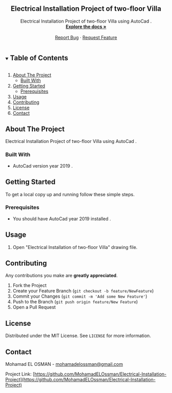 <!-- PROJECT LOGO -->
<br />
<p align="center">

  <h2 align="center">Electrical Installation Project of two-floor Villa</h2>

  <p align="center">
    Electrical Installation Project of two-floor Villa using AutoCad .
    <br />
    <a href="https://github.com/MohamadELOssman/Electrical-Installation-Project"><strong>Explore the docs »</strong></a>
    <br />
    <br />
    <a href="https://github.com/MohamadELOssman/Electrical-Installation-Project/issues">Report Bug</a>
    ·
    <a href="https://github.com/MohamadELOssman/Electrical-Installation-Project/issues">Request Feature</a>
  </p>
</p>

<!-- TABLE OF CONTENTS -->
<details open="open">
  <summary><h2 style="display: inline-block">Table of Contents</h2></summary>
  <ol>
    <li>
      <a href="#about-the-project">About The Project</a>
      <ul>
        <li><a href="#built-with">Built With</a></li>
      </ul>
    </li>
    <li>
      <a href="#getting-started">Getting Started</a>
      <ul>
        <li><a href="#prerequisites">Prerequisites</a></li>
      </ul>
    </li>
    <li><a href="#usage">Usage</a></li>
    <li><a href="#contributing">Contributing</a></li>
    <li><a href="#license">License</a></li>
    <li><a href="#contact">Contact</a></li>
  </ol>
</details>

<!-- ABOUT THE PROJECT -->

## About The Project

<!-- [![Product Name Screen Shot][product-screenshot]](https://example.com) -->

Electrical Installation Project of two-floor Villa using AutoCad .

### Built With

- AutoCad version year 2019 .


<!-- GETTING STARTED -->

## Getting Started

To get a local copy up and running follow these simple steps.

### Prerequisites

- You should have AutoCad year 2019 installed .

## Usage

1. Open "Electrical Installation of two-floor Villa" drawing file.

<!-- CONTRIBUTING -->

## Contributing

Any contributions you make are **greatly appreciated**.

1. Fork the Project
2. Create your Feature Branch (`git checkout -b feature/NewFeature`)
3. Commit your Changes (`git commit -m 'Add some New Feature'`)
4. Push to the Branch (`git push origin feature/New Feature`)
5. Open a Pull Request

<!-- LICENSE -->

## License

Distributed under the MIT License. See `LICENSE` for more information.

<!-- CONTACT -->

## Contact

Mohamad EL OSMAN - mohamadelossman@gmail.com

Project Link: [https://github.com/MohamadELOssman/Electrical-Installation-Project](https://github.com/MohamadELOssman/Electrical-Installation-Project)

<!-- MARKDOWN LINKS & IMAGES -->
<!-- https://www.markdownguide.org/basic-syntax/#reference-style-links -->

[contributors-shield]: https://img.shields.io/github/contributors/github_username/repo.svg?style=for-the-badge
[contributors-url]: https://github.com/github_username/repo_name/graphs/contributors
[forks-shield]: https://img.shields.io/github/forks/github_username/repo.svg?style=for-the-badge
[forks-url]: https://github.com/github_username/repo_name/network/members
[stars-shield]: https://img.shields.io/github/stars/github_username/repo.svg?style=for-the-badge
[stars-url]: https://github.com/github_username/repo_name/stargazers
[issues-shield]: https://img.shields.io/github/issues/github_username/repo.svg?style=for-the-badge
[issues-url]: https://github.com/github_username/repo_name/issues
[license-shield]: https://img.shields.io/github/license/github_username/repo.svg?style=for-the-badge
[license-url]: https://github.com/github_username/repo_name/blob/master/LICENSE.txt
[linkedin-shield]: https://img.shields.io/badge/-LinkedIn-black.svg?style=for-the-badge&logo=linkedin&colorB=555
[linkedin-url]: https://linkedin.com/in/github_username

